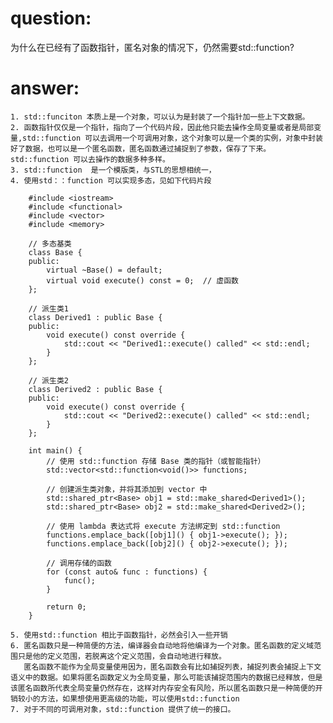 # question:
为什么在已经有了函数指针，匿名对象的情况下，仍然需要std::function?  

# answer:
	1. std::funciton 本质上是一个对象，可以认为是封装了一个指针加一些上下文数据。
    2. 函数指针仅仅是一个指针，指向了一个代码片段，因此他只能去操作全局变量或者是局部变量,std::function 可以去调用一个可调用对象，这个对象可以是一个类的实例，对象中封装好了数据，也可以是一个匿名函数，匿名函数通过捕捉到了参数，保存了下来。std::function 可以去操作的数据多种多样。
    3. std::function  是一个模版类，与STL的思想相统一，
    4. 使用std：：function 可以实现多态，见如下代码片段

        #include <iostream>
        #include <functional>
        #include <vector>
        #include <memory>

        // 多态基类
        class Base {
        public:
            virtual ~Base() = default;
            virtual void execute() const = 0;  // 虚函数
        };

        // 派生类1
        class Derived1 : public Base {
        public:
            void execute() const override {
                std::cout << "Derived1::execute() called" << std::endl;
            }
        };

        // 派生类2
        class Derived2 : public Base {
        public:
            void execute() const override {
                std::cout << "Derived2::execute() called" << std::endl;
            }
        };

        int main() {
            // 使用 std::function 存储 Base 类的指针（或智能指针）
            std::vector<std::function<void()>> functions;

            // 创建派生类对象，并将其添加到 vector 中
            std::shared_ptr<Base> obj1 = std::make_shared<Derived1>();
            std::shared_ptr<Base> obj2 = std::make_shared<Derived2>();

            // 使用 lambda 表达式将 execute 方法绑定到 std::function
            functions.emplace_back([obj1]() { obj1->execute(); });
            functions.emplace_back([obj2]() { obj2->execute(); });

            // 调用存储的函数
            for (const auto& func : functions) {
                func();
            }

            return 0;
        }

    5. 使用std::function 相比于函数指针，必然会引入一些开销
    6. 匿名函数只是一种简便的方法，编译器会自动地将他编译为一个对象。匿名函数的定义域范围只是他的定义范围，若脱离这个定义范围，会自动地进行释放。
       匿名函数不能作为全局变量使用因为，匿名函数会有比如捕捉列表，捕捉列表会捕捉上下文语义中的数据。如果将匿名函数定义为全局变量，那么可能该捕捉范围内的数据已经释放，但是该匿名函数所代表全局变量仍然存在，这样对内存安全有风险，所以匿名函数只是一种简便的开销较小的方法，如果想使用更高级的功能，可以使用std::function
    7. 对于不同的可调用对象，std::function 提供了统一的接口。
            
       
    

	
